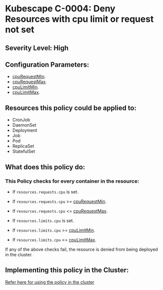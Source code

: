 # Kubescape C-0004: Deny Resources with cpu limit or request not set

## Severity Level: High

## Configuration Parameters:
* [cpuRequestMin]( https://kubescape.io/docs/frameworks-and-controls/configuring-controls/#cpu_request_min).
* [cpuRequestMax](https://kubescape.io/docs/frameworks-and-controls/configuring-controls/#cpu_request_max).
* [cpuLimitMin]( https://kubescape.io/docs/frameworks-and-controls/configuring-controls/#cpu_limit_min).
* [cpuLimitMax](https://kubescape.io/docs/frameworks-and-controls/configuring-controls/#cpu_limit_max).

## Resources this policy could be applied to:
* CronJob
* DaemonSet
* Deployment
* Job
* Pod
* ReplicaSet
* StatefulSet

## What does this policy do:
### This Policy checks for every container in the resource:
* If `resources.requests.cpu` is set.
* If `resources.requests.cpu` >= [cpuRequestMin](https://kubescape.io/docs/frameworks-and-controls/configuring-controls/#cpu_request_min).
* If `resources.requests.cpu` <= [cpuRequestMax](https://kubescape.io/docs/frameworks-and-controls/configuring-controls/#cpu_request_max).

* If `resources.limits.cpu` is set.
* If `resources.limits.cpu` >= [cpuLimitMin](https://kubescape.io/docs/frameworks-and-controls/configuring-controls/#cpu_limit_min).
* If `resources.limits.cpu` <= [cpuLimitMax](https://kubescape.io/docs/frameworks-and-controls/configuring-controls/#cpu_limit_max).

If any of the above checks fail, the resource is denied from being deployed in the cluster.

## Implementing this policy in the Cluster:
[Refer here for using the policy in the cluster](https://github.com/kubescape/cel-admission-library#using-the-library)